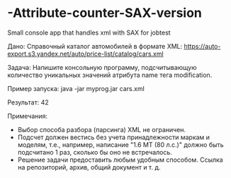 # -Attribute-counter-SAX-version
Small console app that handles xml with SAX for jobtest 


Дано:
Справочный каталог автомобилей в формате XML: https://auto-export.s3.yandex.net/auto/price-list/catalog/cars.xml 

Задача:
Напишите консольную программу, подсчитывающую количество уникальных значений атрибута name тега modification.

Пример запуска:
java -jar myprog.jar cars.xml

Результат:
42

Примечания:
 * Выбор способа разбора (парсинга) XML не ограничен.
 * Подсчет должен вестись без учета принадлежности маркам и моделям, т.е., например, написание "1.6 MT (80 л.с.)" должно быть подсчитано 1 раз, сколько бы оно не встречалось.
 * Решение задачи предоставить любым удобным способом. Ссылка на репозиторий, архив, общий документ и т. д. 

